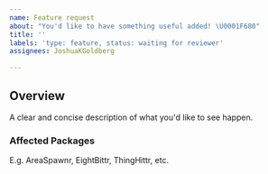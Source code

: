 ```yaml
---
name: Feature request
about: "You'd like to have something useful added! \U0001F680"
title: ''
labels: 'type: feature, status: waiting for reviewer'
assignees: JoshuaKGoldberg

---
```


## Overview
A clear and concise description of what you'd like to see happen.

### Affected Packages
E.g. AreaSpawnr, EightBittr, ThingHittr, etc.
